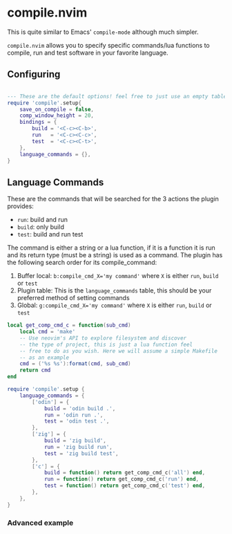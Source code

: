 # compile.nvim

This is quite similar to Emacs' `compile-mode` although much simpler.

`compile.nvim` allows you to specify specific commands/lua functions to
compile, run and test software in your favorite language.

## Configuring

```lua

--- These are the default options! feel free to just use an empty table here, or just override the ones you need
require 'compile'.setup{
    save_on_compile = false,
    comp_window_height = 20,
    bindings = {
        build = '<C-c><C-b>',
        run   = '<C-c><C-c>',
        test  = '<C-c><C-t>',
    },
    language_commands = {},
}
```

## Language Commands

These are the commands that will be searched for the 3 actions the plugin provides:

- `run`: build and run
- `build`: only build
- `test`: build and run test

The command is either a string or a lua function, if it is a function it is run
and its return type (must be a string) is used as a command. The plugin has the
following search order for its compile_command:

1. Buffer local: `b:compile_cmd_X='my command'` where `X` is either `run`, `build` or `test`
2. Plugin table: This is the `language_commands` table, this should be your preferred method of setting commands
3. Global: `g:compile_cmd_X='my command'` where `X` is either `run`, `build` or `test`

```lua
local get_comp_cmd_c = function(sub_cmd)
    local cmd = 'make'
    -- Use neovim's API to explore filesystem and discover
    -- the type of project, this is just a lua function feel
    -- free to do as you wish. Here we will assume a simple Makefile
    -- as an example
	cmd = ('%s %s'):format(cmd, sub_cmd)
    return cmd
end

require 'compile'.setup {
    language_commands = {
        ['odin'] = {
            build = 'odin build .',
            run = 'odin run .',
            test = 'odin test .',
        },
        ['zig'] = {
            build = 'zig build',
            run = 'zig build run',
            test = 'zig build test',
        },
        ['c'] = {
            build = function() return get_comp_cmd_c('all') end,
            run = function() return get_comp_cmd_c('run') end,
            test = function() return get_comp_cmd_c('test') end,
        },
    },
}
```

### Advanced example

